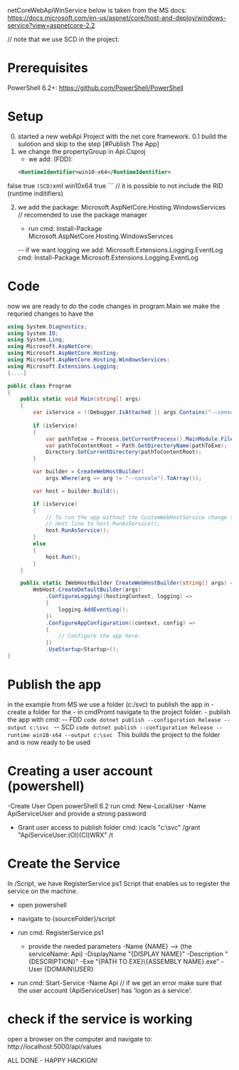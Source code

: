 netCoreWebApiWinService
below is taken from the MS docs: https://docs.microsoft.com/en-us/aspnet/core/host-and-deploy/windows-service?view=aspnetcore-2.2

// note that we use SCD in the project:
# Prerequisites
PowerShell 6.2+: https://github.com/PowerShell/PowerShell

# Setup
0. started a new webApi Project with the net core framework.
0.1 build the sulotion and skip to the step [#Publish The App]
1. we change the propertyGroup in Api.Csproj
	- we add:
	(FDD):
	```xml
	<RuntimeIdentifier>win10-x64</RuntimeIdentifier>
  <SelfContained>false</SelfContained>
  <IsTransformWebConfigDisabled>true</IsTransformWebConfigDisabled>
	```
	(SCD)
	```xml
	<RuntimeIdentifier>win10x64</RuntimeIdentifier>
	<IsTransformWebConfigDisabled>true</IsTransformWebConfigDisabled>
	```
	// it is possible to not include the RID (runtime inditifiers)

2. we add the package: Microsoft.AspNetCore.Hosting.WindowsServices
	// recomended to use the package manager
	- run cmd: Install-Package Microsoft.AspNetCore.Hosting.WindowsServices

	-- if we want logging we add: Microsoft.Extensions.Logging.EventLog
		cmd: Install-Package Microsoft.Extensions.Logging.EventLog
	
# Code

now we are ready to do the code changes in program.Main we make the requried changes to have the 

```csharp
using System.Diagnostics;
using System.IO;
using System.Linq;
using Microsoft.AspNetCore;
using Microsoft.AspNetCore.Hosting;
using Microsoft.AspNetCore.Hosting.WindowsServices;
using Microsoft.Extensions.Logging;
{....}

public class Program
{
    public static void Main(string[] args)
    {
        var isService = !(Debugger.IsAttached || args.Contains("--console"));
        
        if (isService)
        {
            var pathToExe = Process.GetCurrentProcess().MainModule.FileName;
            var pathToContentRoot = Path.GetDirectoryName(pathToExe);
            Directory.SetCurrentDirectory(pathToContentRoot);
        }

        var builder = CreateWebHostBuilder(
            args.Where(arg => arg != "--console").ToArray());

        var host = builder.Build();

        if (isService)
        {
            // To run the app without the CustomWebHostService change the
            // next line to host.RunAsService();
            host.RunAsService();
        }
        else
        {
            host.Run();
        }
    }

    public static IWebHostBuilder CreateWebHostBuilder(string[] args) =>
        WebHost.CreateDefaultBuilder(args)
            .ConfigureLogging((hostingContext, logging) =>
            {
                logging.AddEventLog();
            })
            .ConfigureAppConfiguration((context, config) =>
            {
                // Configure the app here.
            })
            .UseStartup<Startup>();
}
```

# Publish the app

in the example from MS we use a folder (c:/svc) to publish the app in
	- create a folder for the
	- in cmdPromt navigate to the project folder.
	- publish the app with cmd:
	-- FDD
	```code
	dotnet publish --configuration Release --output c:\svc
	```
	-- SCD
	```code
	dotnet publish --configuration Release --runtime win10-x64 --output c:\svc
	```
This builds the project to the folder and is now ready to be used

# Creating a user account (powershell)
-Create User
Open powerShell 6.2
run cmd: New-LocalUser -Name ApiServiceUser
and provide a strong password

- Grant user access to publish folder
cmd: icacls "c:\svc" /grant "ApiServiceUser:(OI)(CI)WRX" /t

# Create the Service
In /Script, we have RegisterService.ps1 Script that enables us to register the service on the machine.
- open powershell
- navigate to {sourceFolder}/script
- run cmd: RegisterService.ps1
	- provide the needed parameters
		-Name {NAME}  --> (the serviceName: Api)
		-DisplayName "{DISPLAY NAME}" 
		-Description "{DESCRIPTION}" 
		-Exe "{PATH TO EXE}\\{ASSEMBLY NAME}.exe" 
		-User {DOMAIN\USER}

- run cmd: Start-Service -Name Api
// if we get an error make sure that the user account (ApiServiceUser) has 'logon as a service'.

# check if the service is working
open a browser on the computer and navigate to: http://localhost:5000/api/values

ALL DONE - HAPPY HACKIGN!